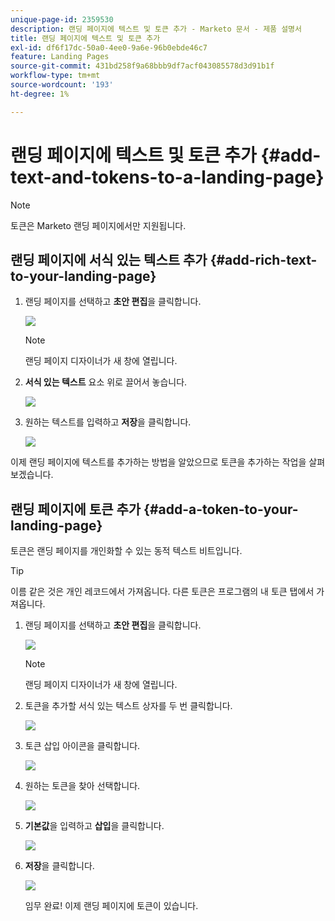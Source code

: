 ```yaml
---
unique-page-id: 2359530
description: 랜딩 페이지에 텍스트 및 토큰 추가 - Marketo 문서 - 제품 설명서
title: 랜딩 페이지에 텍스트 및 토큰 추가
exl-id: df6f17dc-50a0-4ee0-9a6e-96b0ebde46c7
feature: Landing Pages
source-git-commit: 431bd258f9a68bbb9df7acf043085578d3d91b1f
workflow-type: tm+mt
source-wordcount: '193'
ht-degree: 1%

---
```


# 랜딩 페이지에 텍스트 및 토큰 추가 {#add-text-and-tokens-to-a-landing-page}

>[!NOTE]
>
>토큰은 Marketo 랜딩 페이지에서만 지원됩니다.

## 랜딩 페이지에 서식 있는 텍스트 추가 {#add-rich-text-to-your-landing-page}

1. 랜딩 페이지를 선택하고 **초안 편집**&#x200B;을 클릭합니다.

   ![](assets/image2014-9-16-14-3a30-3a29.png)

   >[!NOTE]
   >
   >랜딩 페이지 디자이너가 새 창에 열립니다.

1. **서식 있는 텍스트** 요소 위로 끌어서 놓습니다.

   ![](assets/image2015-5-21-12-3a28-3a49.png)

1. 원하는 텍스트를 입력하고 **저장**&#x200B;을 클릭합니다.

   ![](assets/image2015-7-8-17-3a0-3a49.png)

이제 랜딩 페이지에 텍스트를 추가하는 방법을 알았으므로 토큰을 추가하는 작업을 살펴보겠습니다.

## 랜딩 페이지에 토큰 추가 {#add-a-token-to-your-landing-page}

토큰은 랜딩 페이지를 개인화할 수 있는 동적 텍스트 비트입니다.

>[!TIP]
>
>이름 같은 것은 개인 레코드에서 가져옵니다. 다른 토큰은 프로그램의 내 토큰 탭에서 가져옵니다.

1. 랜딩 페이지를 선택하고 **초안 편집**&#x200B;을 클릭합니다.

   ![](assets/image2014-9-16-14-3a30-3a54.png)

   >[!NOTE]
   >
   >랜딩 페이지 디자이너가 새 창에 열립니다.

1. 토큰을 추가할 서식 있는 텍스트 상자를 두 번 클릭합니다.

   ![](assets/image2015-5-21-12-3a30-3a5.png)

1. 토큰 삽입 아이콘을 클릭합니다.

   ![](assets/image2015-7-8-17-3a21-3a53.png)

1. 원하는 토큰을 찾아 선택합니다.

   ![](assets/image2014-9-16-14-3a31-3a20.png)

1. **기본값**&#x200B;을 입력하고 **삽입**&#x200B;을 클릭합니다.

   ![](assets/image2014-9-16-14-3a31-3a29.png)

1. **저장**&#x200B;을 클릭합니다.

   ![](assets/image2015-7-8-17-3a25-3a22.png)

   임무 완료! 이제 랜딩 페이지에 토큰이 있습니다.
